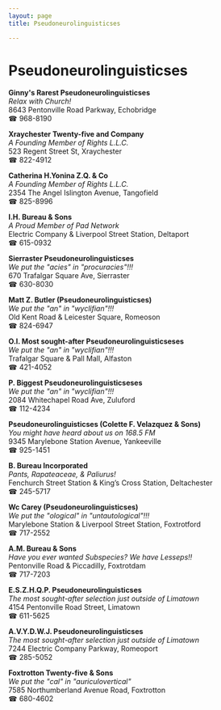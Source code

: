 ```yaml
---
layout: page 
title: Pseudoneurolinguisticses

---
```



# Pseudoneurolinguisticses


 **Ginny's Rarest Pseudoneurolinguisticses**  
_Relax with Church!_  
8643 Pentonville Road Parkway, Echobridge  
☎ 968-8190

**Xraychester Twenty-five and Company**  
_A Founding Member of Rights L.L.C._  
523 Regent Street St, Xraychester  
☎ 822-4912

**Catherina H.Yonina Z.Q. & Co**  
_A Founding Member of Rights L.L.C._  
2354 The Angel Islington Avenue, Tangofield  
☎ 825-8996

**I.H. Bureau & Sons**  
_A Proud Member of Pad Network_  
Electric Company & Liverpool Street Station, Deltaport  
☎ 615-0932

**Sierraster Pseudoneurolinguisticses**  
_We put the "acies" in "procuracies"!!!_  
670 Trafalgar Square Ave, Sierraster  
☎ 630-8030

**Matt Z. Butler (Pseudoneurolinguisticses)**  
_We put the "an" in "wyclifian"!!!_  
Old Kent Road & Leicester Square, Romeoson  
☎ 824-6947

**O.I. Most sought-after Pseudoneurolinguisticseses**  
_We put the "an" in "wyclifian"!!!_  
Trafalgar Square & Pall Mall, Alfaston  
☎ 421-4052

**P. Biggest Pseudoneurolinguisticseses**  
_We put the "an" in "wyclifian"!!!_  
2084 Whitechapel Road Ave, Zuluford  
☎ 112-4234

**Pseudoneurolinguisticses (Colette F. Velazquez & Sons)**  
_You might have heard about us on 168.5 FM_  
9345 Marylebone Station Avenue, Yankeeville  
☎ 925-1451

**B. Bureau Incorporated**  
_Pants, Rapateaceae, & Paliurus!_  
Fenchurch Street Station & King’s Cross Station, Deltachester  
☎ 245-5717

**Wc Carey (Pseudoneurolinguisticses)**  
_We put the "ological" in "untautological"!!!_  
Marylebone Station & Liverpool Street Station, Foxtrotford  
☎ 717-2552

**A.M. Bureau & Sons**  
_Have you ever wanted Subspecies? We have Lesseps!!_  
Pentonville Road & Piccadilly, Foxtrotdam  
☎ 717-7203

**E.S.Z.H.Q.P. Pseudoneurolinguisticses**  
_The most sought-after selection just outside of Limatown_  
4154 Pentonville Road Street, Limatown  
☎ 611-5625

**A.V.Y.D.W.J. Pseudoneurolinguisticses**  
_The most sought-after selection just outside of Limatown_  
7244 Electric Company Parkway, Romeoport  
☎ 285-5052

**Foxtrotton Twenty-five & Sons**  
_We put the "cal" in "auriculovertical"_  
7585 Northumberland Avenue Road, Foxtrotton  
☎ 680-4602

